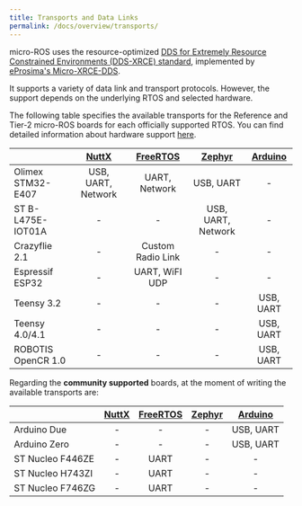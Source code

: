 ```yaml
---
title: Transports and Data Links
permalink: /docs/overview/transports/
---
```


micro-ROS uses the resource-optimized [DDS for Extremely Resource Constrained Environments (DDS-XRCE) standard](https://www.omg.org/spec/DDS-XRCE/), implemented by [eProsima's Micro-XRCE-DDS](https://github.com/eProsima/Micro-XRCE-DDS/).

It supports a variety of data link and transport protocols. However, the support depends on the underlying RTOS and selected hardware.

The following table specifies the available transports for the Reference and Tier-2 micro-ROS boards for each officially supported RTOS. You can find detailed information about hardware support [here](/docs/overview/hardware/).

|                    | [**NuttX**](http://nuttx.apache.org/) | [**FreeRTOS**](https://www.freertos.org/) | [**Zephyr**](https://www.zephyrproject.org/) | [Arduino](https://github.com/micro-ROS/micro_ros_arduino) |
| ------------------ | :-----------------------------------: | :---------------------------------------: | :------------------------------------------: | :---------------------------------------------------------------------: |
| Olimex STM32-E407  |          USB, UART, Network           |               UART, Network               |                  USB, UART                   |                                    -                                    |
| ST B-L475E-IOT01A  |                   -                   |                     -                     |              USB, UART, Network              |                                    -                                    |
| Crazyflie 2.1      |                   -                   |             Custom Radio Link             |                      -                       |                                    -                                    |
| Espressif ESP32    |                   -                   |              UART, WiFI UDP               |                      -                       |                                    -                                    |
| Teensy 3.2         |                   -                   |                     -                     |                      -                       |                                USB, UART                                |
| Teensy 4.0/4.1     |                   -                   |                     -                     |                      -                       |                                USB, UART                                |
| ROBOTIS OpenCR 1.0 |                   -                   |                     -                     |                      -                       |                                USB, UART                                |

Regarding the **community supported** boards, at the moment of writing the available transports are:

|                  | [**NuttX**](http://nuttx.apache.org/) | [**FreeRTOS**](https://www.freertos.org/) | [**Zephyr**](https://www.zephyrproject.org/) | [Arduino](https://github.com/micro-ROS/micro_ros_arduino) |
| ---------------- | :-----------------------------------: | :---------------------------------------: | :------------------------------------------: | :---------------------------------------------------------------------: |
| Arduino Due      |                   -                   |                     -                     |                      -                       |                                USB, UART                                |
| Arduino Zero     |                   -                   |                     -                     |                      -                       |                                USB, UART                                |
| ST Nucleo F446ZE |                   -                   |                   UART                    |                      -                       |                                    -                                    |
| ST Nucleo H743ZI |                   -                   |                   UART                    |                      -                       |                                    -                                    |
| ST Nucleo F746ZG |                   -                   |                   UART                    |                      -                       |                                    -                                    |
